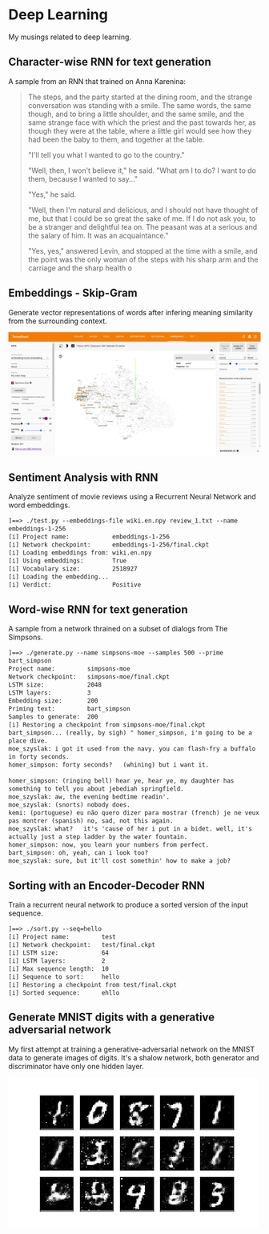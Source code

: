 
Deep Learning
=============

My musings related to deep learning.

Character-wise RNN for text generation
--------------------------------------

A sample from an RNN that trained on Anna Karenina:

> The steps, and the party
> started at the dining room, and the strange conversation was standing
> with a smile. The same words, the same though, and to bring a little
> shoulder, and the same smile, and the same strange face with which
> the priest and the past towards her, as though they were at the table,
> where a little girl would see how they had been the baby to them, and
> together at the table.
>
> "I'll tell you what I wanted to go to the country."
>
> "Well, then, I won't believe it," he said. "What am I to do? I want to
> do them, because I wanted to say..."
>
> "Yes," he said.
>
> "Well, then I'm natural and delicious, and I should not have thought of
> me, but that I could be so great the sake of me. If I do not ask you, to
> be a stranger and delightful tea on. The peasant was at a serious and
> the salary of him. It was an acquaintance."
>
> "Yes, yes," answered Levin, and stopped at the time with a
> smile, and the point was the only woman of the steps with his
> sharp arm and the carriage and the sharp health o

Embeddings - Skip-Gram
----------------------

Generate vector representations of words after infering meaning similarity from
the surrounding context.

![Embedding visualization](02-embeddings/assets/embedding.png)

Sentiment Analysis with RNN
---------------------------

Analyze sentiment of movie reviews using a Recurrent Neural Network and word
embeddings.

    ]==> ./test.py --embeddings-file wiki.en.npy review_1.txt --name embeddings-1-256
    [i] Project name:            embeddings-1-256
    [i] Network checkpoint:      embeddings-1-256/final.ckpt
    [i] Loading embeddings from: wiki.en.npy
    [i] Using embeddings:        True
    [i] Vocabulary size:         2518927
    [i] Loading the embedding...
    [i] Verdict:                 Positive

Word-wise RNN for text generation
---------------------------------

A sample from a network thrained on a subset of dialogs from The Simpsons.

    ]==> ./generate.py --name simpsons-moe --samples 500 --prime bart_simpson
    Project name:         simpsons-moe
    Network checkpoint:   simpsons-moe/final.ckpt
    LSTM size:            2048
    LSTM layers:          3
    Embedding size:       200
    Priming text:         bart_simpson
    Samples to generate:  200
    [i] Restoring a checkpoint from simpsons-moe/final.ckpt
    bart_simpson... (really, by sigh) " homer_simpson, i'm going to be a place dive.
    moe_szyslak: i got it used from the navy. you can flash-fry a buffalo in forty seconds.
    homer_simpson: forty seconds?   (whining) but i want it.

    homer_simpson: (ringing bell) hear ye, hear ye, my daughter has something to tell you about jebediah springfield.
    moe_szyslak: aw, the evening bedtime readin'.
    moe_szyslak: (snorts) nobody does.
    kemi: (portuguese) eu não quero dizer para mostrar (french) je ne veux pas montrer (spanish) no, sad, not this again.
    moe_szyslak: what?   it's 'cause of her i put in a bidet. well, it's actually just a step ladder by the water fountain.
    homer_simpson: now, you learn your numbers from perfect.
    bart_simpson: oh, yeah, can i look too?
    moe_szyslak: sure, but it'll cost somethin' how to make a job?

Sorting with an Encoder-Decoder RNN
-----------------------------------

Train a recurrent neural network to produce a sorted version of the input sequence.

    ]==> ./sort.py --seq=hello   
    [i] Project name:         test
    [i] Network checkpoint:   test/final.ckpt
    [i] LSTM size:            64
    [i] LSTM layers:          2
    [i] Max sequence length:  10
    [i] Sequence to sort:     hello
    [i] Restoring a checkpoint from test/final.ckpt
    [i] Sorted sequence:      ehllo

Generate MNIST digits with a generative adversarial network
-----------------------------------------------------------

My first attempt at training a generative-adversarial network on the MNIST data
to generate images of digits. It's a shalow network, both generator and
discriminator have only one hidden layer.

![Generated samples](06-mnist-gan/assets/output.png)
